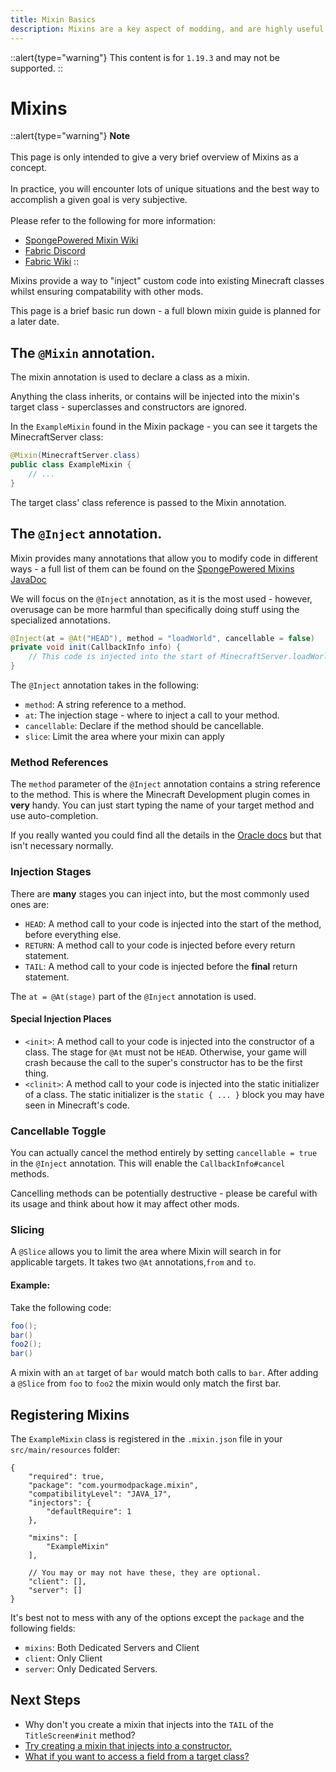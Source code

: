```yaml
---
title: Mixin Basics
description: Mixins are a key aspect of modding, and are highly useful once mastered.
---
```


::alert{type="warning"}
This content is for `1.19.3` and may not be supported.
::

# Mixins

::alert{type="warning"}
**Note**
<br><br>
This page is only intended to give a very brief overview of Mixins as a concept.
<br><br>
In practice, you will encounter lots of unique situations and the best way to accomplish a given goal is very subjective.
<br><br>
Please refer to the following for more information:

*   [SpongePowered Mixin Wiki](https://github.com/SpongePowered/Mixin/wiki)
*   [Fabric Discord](https://discord.gg/SYaxVkfU3v)
*   [Fabric Wiki](https://fabricmc.net/wiki/tutorial:mixin_introduction)
::

Mixins provide a way to "inject" custom code into existing Minecraft classes whilst ensuring compatability with other mods.

This page is a brief basic run down - a full blown mixin guide is planned for a later date.

## The `@Mixin` annotation.

The mixin annotation is used to declare a class as a mixin. 

Anything the class inherits, or contains will be injected into the mixin's target class - superclasses and constructors are ignored.

In the `ExampleMixin` found in the Mixin package - you can see it targets the MinecraftServer class:

```java
@Mixin(MinecraftServer.class)
public class ExampleMixin {
	// ...
}
```

The target class' class reference is passed to the Mixin annotation.

## The `@Inject` annotation.

Mixin provides many annotations that allow you to modify code in different ways - a full list of them can be found on the [SpongePowered Mixins JavaDoc](https://jenkins.liteloader.com/job/Mixin/javadoc/overview-summary.html)

We will focus on the `@Inject` annotation, as it is the most used - however, overusage can be more harmful than specifically doing stuff using the specialized annotations.

```java
@Inject(at = @At("HEAD"), method = "loadWorld", cancellable = false)
private void init(CallbackInfo info) {
	// This code is injected into the start of MinecraftServer.loadWorld()V
}
```

The `@Inject` annotation takes in the following:

- `method`: A string reference to a method.
- `at`: The injection stage - where to inject a call to your method.
- `cancellable`: Declare if the method should be cancellable.
- `slice`: Limit the area where your mixin can apply

### Method References

The `method` parameter of the `@Inject` annotation contains a string reference to the method. This is where the Minecraft Development plugin comes in **very** handy. You can just start typing the name of your target method and use auto-completion.

If you really wanted you could find all the details in the [Oracle docs](https://docs.oracle.com/javase/specs/jvms/se17/html/jvms-4.html#jvms-4.3.2) but that isn't necessary normally.

### Injection Stages

There are **many** stages you can inject into, but the most commonly used ones are:

-   `HEAD`: A method call to your code is injected into the start of the method, before everything else.
-   `RETURN`: A method call to your code is injected before every return statement.
-   `TAIL`: A method call to your code is injected before the **final** return statement.

The `at = @At(stage)` part of the `@Inject` annotation is used.

#### Special Injection Places

-   `<init>`: A method call to your code is injected into the constructor of a class. The stage for `@At` must not be `HEAD`. Otherwise, your game will crash because the call to the super's constructor has to be the first thing.
-   `<clinit>`: A method call to your code is injected into the static initializer of a class. The static initializer is the `static { ... }` block you may have seen in Minecraft's code.

### Cancellable Toggle

You can actually cancel the method entirely by setting `cancellable = true` in the `@Inject` annotation. This will enable the `CallbackInfo#cancel` methods.

Cancelling methods can be potentially destructive - please be careful with its usage and think about how it may affect other mods.

### Slicing
A `@Slice` allows you to limit the area where Mixin will search in for applicable targets. It takes two `@At` annotations,`from` and `to`.

#### Example:

Take the following code:

```java
foo();
bar()
foo2();
bar()
```
A mixin with an `at` target of `bar` would match both calls to `bar`.
After adding a `@Slice` from `foo` to `foo2` the mixin would only match the first bar.

## Registering Mixins

The `ExampleMixin` class is registered in the `.mixin.json` file in your `src/main/resources` folder:

```jsonc
{
    "required": true,
    "package": "com.yourmodpackage.mixin",
    "compatibilityLevel": "JAVA_17",
    "injectors": {
        "defaultRequire": 1
    },

    "mixins": [
        "ExampleMixin"
    ],

    // You may or may not have these, they are optional.
    "client": [],
    "server": []
}
```

It's best not to mess with any of the options except the `package` and the following fields:

- `mixins`: Both Dedicated Servers and Client
- `client`: Only Client
- `server`: Only Dedicated Servers.

## Next Steps

- Why don't you create a mixin that injects into the `TAIL` of the `TitleScreen#init` method?
- [Try creating a mixin that injects into a constructor.](#special-injection-places)
- [What if you want to access a field from a target class?](/introduction/more-mixins#accessing-fields-and-methods-from-your-target-class)